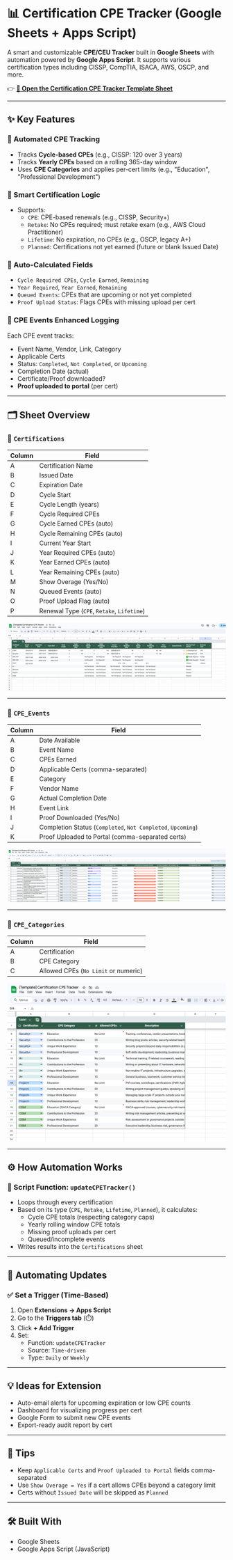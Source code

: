 # 📊 Certification CPE Tracker (Google Sheets + Apps Script)

A smart and customizable **CPE/CEU Tracker** built in **Google Sheets** with automation powered by **Google Apps Script**. It supports various certification types including CISSP, CompTIA, ISACA, AWS, OSCP, and more.

👉 **[📁 Open the Certification CPE Tracker Template Sheet](https://docs.google.com/spreadsheets/d/1PTX8ch5CoxuutM8OF-GR6mGllPfaRldYDdzC4EkM3QI/edit?usp=sharing)**

---

## ✨ Key Features

### 🔁 Automated CPE Tracking
- Tracks **Cycle-based CPEs** (e.g., CISSP: 120 over 3 years)
- Tracks **Yearly CPEs** based on a rolling 365-day window
- Uses **CPE Categories** and applies per-cert limits (e.g., "Education", "Professional Development")

### 🧠 Smart Certification Logic
- Supports:
  - `CPE`: CPE-based renewals (e.g., CISSP, Security+)
  - `Retake`: No CPEs required; must retake exam (e.g., AWS Cloud Practitioner)
  - `Lifetime`: No expiration, no CPEs (e.g., OSCP, legacy A+)
  - `Planned`: Certifications not yet earned (future or blank Issued Date)

### 🔄 Auto-Calculated Fields
- `Cycle Required CPEs`, `Cycle Earned`, `Remaining`
- `Year Required`, `Year Earned`, `Remaining`
- `Queued Events`: CPEs that are upcoming or not yet completed
- `Proof Upload Status`: Flags CPEs with missing upload per cert

### 🧾 CPE Events Enhanced Logging
Each CPE event tracks:
- Event Name, Vendor, Link, Category
- Applicable Certs
- Status: `Completed`, `Not Completed`, or `Upcoming`
- Completion Date (actual)
- Certificate/Proof downloaded?
- **Proof uploaded to portal** (per cert)

---

## 🗂 Sheet Overview

### 📝 `Certifications`
| Column | Field |
|--------|-------|
| A | Certification Name |
| B | Issued Date |
| C | Expiration Date |
| D | Cycle Start |
| E | Cycle Length (years) |
| F | Cycle Required CPEs |
| G | Cycle Earned CPEs (auto) |
| H | Cycle Remaining CPEs (auto) |
| I | Current Year Start |
| J | Year Required CPEs (auto) |
| K | Year Earned CPEs (auto) |
| L | Year Remaining CPEs (auto) |
| M | Show Overage (Yes/No) |
| N | Queued Events (auto) |
| O | Proof Upload Flag (auto) |
| P | Renewal Type (`CPE`, `Retake`, `Lifetime`) |

![Certifications](./Certifications.png?raw=true "Certifications")

---

### 📅 `CPE_Events`
| Column | Field |
|--------|-------|
| A | Date Available |
| B | Event Name |
| C | CPEs Earned |
| D | Applicable Certs (comma-separated) |
| E | Category |
| F | Vendor Name |
| G | Actual Completion Date |
| H | Event Link |
| I | Proof Downloaded (Yes/No) |
| J | Completion Status (`Completed`, `Not Completed`, `Upcoming`) |
| K | Proof Uploaded to Portal (comma-separated certs) |

![Certifications](./CPE_Events.png?raw=true "CPE Events")

---

### 📌 `CPE_Categories`
| Column | Field |
|--------|-------|
| A | Certification |
| B | CPE Category |
| C | Allowed CPEs (`No Limit` or numeric) |

![Certifications](./CPE_Categories.png?raw=true "CPE Events")

---

## ⚙️ How Automation Works

### 🧩 Script Function: `updateCPETracker()`
- Loops through every certification
- Based on its type (`CPE`, `Retake`, `Lifetime`, `Planned`), it calculates:
  - Cycle CPE totals (respecting category caps)
  - Yearly rolling window CPE totals
  - Missing proof uploads per cert
  - Queued/incomplete events
- Writes results into the `Certifications` sheet

---

## 🔁 Automating Updates

### ✅ Set a Trigger (Time-Based)
1. Open **Extensions → Apps Script**
2. Go to the **Triggers tab** (⏱️)
3. Click **+ Add Trigger**
4. Set:
   - Function: `updateCPETracker`
   - Source: `Time-driven`
   - Type: `Daily` or `Weekly`

---

## 💡 Ideas for Extension
- Auto-email alerts for upcoming expiration or low CPE counts
- Dashboard for visualizing progress per cert
- Google Form to submit new CPE events
- Export-ready audit report by cert

---

## 🧪 Tips
- Keep `Applicable Certs` and `Proof Uploaded to Portal` fields comma-separated
- Use `Show Overage = Yes` if a cert allows CPEs beyond a category limit
- Certs without `Issued Date` will be skipped as `Planned`

---

## 🛠 Built With
- Google Sheets
- Google Apps Script (JavaScript)
